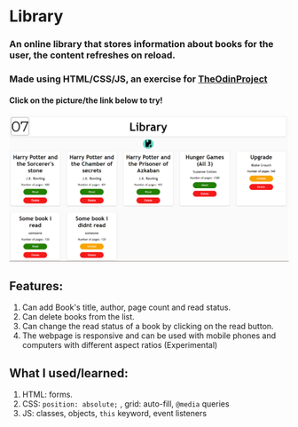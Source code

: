# Library
### An online library that stores information about books for the user, the content refreshes on reload. 
### Made using HTML/CSS/JS, an exercise for [TheOdinProject](theodinproject.com)
#### Click on the picture/the link below to try!

<a href="https://redplusblue.github.io/library/"><img src="files/preview.png" alt="A preview picture" title="Click Me!"></a>

## Features: 
1. Can add Book's title, author, page count and read status. 
2. Can delete books from the list. 
3. Can change the read status of a book by clicking on the read button.
4. The webpage is responsive and can be used with mobile phones and computers with different aspect ratios (Experimental)

## What I used/learned: 
1. HTML: forms.
2. CSS: `position: absolute;` , grid: auto-fill, `@media` queries
3. JS: classes, objects, `this` keyword, event listeners    


